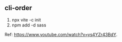 ##  cli-order
1.  npx vite -c init 
2.  npm add -d sass

Ref: https://www.youtube.com/watch?v=ys4YZr43BdY.